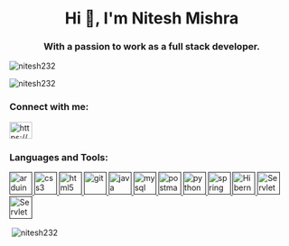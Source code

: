 <h1 align="center">Hi 👋, I'm Nitesh Mishra</h1>
<h3 align="center">With a passion to work as a full stack developer.</h3>

<p align="left"> <img src="https://komarev.com/ghpvc/?username=nitesh232&label=Profile%20views&color=0e75b6&style=flat" alt="nitesh232" /> </p>

<p align="left"><img src="https://github-profile-trophy.vercel.app/?username=nitesh232" alt="nitesh232" /></p>

<h3 align="left">Connect with me:</h3>
<p align="left">
<a href="https://www.linkedin.com/in/nitesh-mishra3/" target="blank"><img align="center" src="https://cdn-icons-png.flaticon.com/512/174/174857.png" alt="https://www.linkedin.com/in/nitesh-mishra3/" height="30" width="40" /></a>
</p>

<h3 align="left">Languages and Tools:</h3>
<p align="left"> <a href="" target="" rel=""> <img src="https://cdn.iconscout.com/icon/free/png-256/arduino-1-226076.png" alt="arduino" width="40" height="40"/> </a> <a href="" target="" rel=""> <img src="https://seeklogo.com/images/C/css3-logo-F1923C8D0E-seeklogo.com.png" alt="css3" width="40" height="40"/> </a><a href="" target="" rel=""> <img src="https://cdn-icons-png.flaticon.com/512/5968/5968267.png" alt="html5" width="40" height="40"/> </a> <a href="" target="" rel=""> <img src="https://git-scm.com/images/logos/downloads/Git-Icon-1788C.png" alt="git" width="40" height="40"/> </a>  <a href="" target="" rel=""> <img src="https://cdn-icons-png.flaticon.com/512/226/226777.png" alt="java" width="40" height="40"/> </a> <a href="" target="" rel=""> <img src="https://e7.pngegg.com/pngimages/617/252/png-clipart-mysql-workbench-computer-icons-logo-database-server-blue-text.png" alt="mysql" width="40" height="40"/> </a> <a href="" target="" rel=""> <img src="https://uxwing.com/wp-content/themes/uxwing/download/brands-and-social-media/postman-icon.png" alt="postman" width="40" height="40"/> </a> <a href="" target="" rel=""> <img src="https://upload.wikimedia.org/wikipedia/commons/thumb/c/c3/Python-logo-notext.svg/1869px-Python-logo-notext.svg.png" alt="python" width="40" height="40"/> </a> <a href="" target="" rel=""> <img src="https://www.svgrepo.com/show/354380/spring-icon.svg" alt="spring" width="40" height="40"/> </a> <a href="" target="" rel=""> <img src="https://www.vectorlogo.zone/logos/hibernate/hibernate-icon.svg" alt="Hibernate" width="40" height="40"/> </a><a href="" target="" rel=""> <img src="https://static.javatpoint.com/images/servlet/javaservlet.png" alt="Servlet" width="40" height="40"/> </a><a href="" target="" rel=""> <img src="https://static.javatpoint.com/images/jsp/jsp2.jpg" alt="Servlet" width="40" height="40"/> </a> </p>


<p>&nbsp;<img align="center" src="https://github-readme-stats.vercel.app/api?username=nitesh232&show_icons=true&locale=en" alt="nitesh232" /></p>

